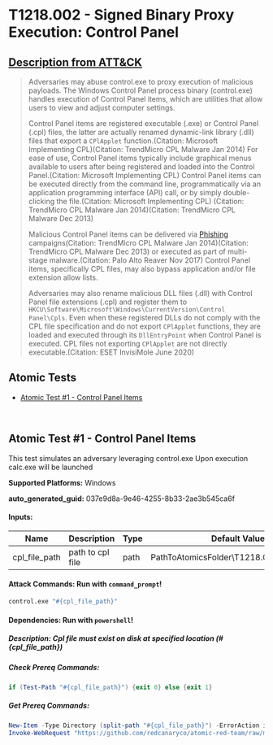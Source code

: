 # T1218.002 - Signed Binary Proxy Execution: Control Panel
## [Description from ATT&CK](https://attack.mitre.org/techniques/T1218/002)
<blockquote>Adversaries may abuse control.exe to proxy execution of malicious payloads. The Windows Control Panel process binary (control.exe) handles execution of Control Panel items, which are utilities that allow users to view and adjust computer settings.

Control Panel items are registered executable (.exe) or Control Panel (.cpl) files, the latter are actually renamed dynamic-link library (.dll) files that export a <code>CPlApplet</code> function.(Citation: Microsoft Implementing CPL)(Citation: TrendMicro CPL Malware Jan 2014) For ease of use, Control Panel items typically include graphical menus available to users after being registered and loaded into the Control Panel.(Citation: Microsoft Implementing CPL) Control Panel items can be executed directly from the command line, programmatically via an application programming interface (API) call, or by simply double-clicking the file.(Citation: Microsoft Implementing CPL) (Citation: TrendMicro CPL Malware Jan 2014)(Citation: TrendMicro CPL Malware Dec 2013)

Malicious Control Panel items can be delivered via [Phishing](https://attack.mitre.org/techniques/T1566) campaigns(Citation: TrendMicro CPL Malware Jan 2014)(Citation: TrendMicro CPL Malware Dec 2013) or executed as part of multi-stage malware.(Citation: Palo Alto Reaver Nov 2017) Control Panel items, specifically CPL files, may also bypass application and/or file extension allow lists.

Adversaries may also rename malicious DLL files (.dll) with Control Panel file extensions (.cpl) and register them to <code>HKCU\Software\Microsoft\Windows\CurrentVersion\Control Panel\Cpls</code>. Even when these registered DLLs do not comply with the CPL file specification and do not export <code>CPlApplet</code> functions, they are loaded and executed through its <code>DllEntryPoint</code> when Control Panel is executed. CPL files not exporting <code>CPlApplet</code> are not directly executable.(Citation: ESET InvisiMole June 2020)</blockquote>

## Atomic Tests

- [Atomic Test #1 - Control Panel Items](#atomic-test-1---control-panel-items)


<br/>

## Atomic Test #1 - Control Panel Items
This test simulates an adversary leveraging control.exe
Upon execution calc.exe will be launched

**Supported Platforms:** Windows


**auto_generated_guid:** 037e9d8a-9e46-4255-8b33-2ae3b545ca6f





#### Inputs:
| Name | Description | Type | Default Value |
|------|-------------|------|---------------|
| cpl_file_path | path to cpl file | path | PathToAtomicsFolder&#92;T1218.002&#92;bin&#92;calc.cpl|


#### Attack Commands: Run with `command_prompt`! 


```cmd
control.exe "#{cpl_file_path}"
```




#### Dependencies:  Run with `powershell`!
##### Description: Cpl file must exist on disk at specified location (#{cpl_file_path})
##### Check Prereq Commands:
```powershell
if (Test-Path "#{cpl_file_path}") {exit 0} else {exit 1}
```
##### Get Prereq Commands:
```powershell
New-Item -Type Directory (split-path "#{cpl_file_path}") -ErrorAction ignore | Out-Null
Invoke-WebRequest "https://github.com/redcanaryco/atomic-red-team/raw/master/atomics/T1218.002/bin/calc.cpl" -OutFile "#{cpl_file_path}"
```




<br/>
